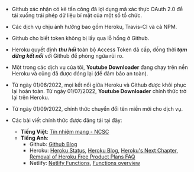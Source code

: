 - Github xác nhận có kẻ tấn công đã lợi dụng mã xác thực OAuth 2.0 để tải xuống trái phép dữ liệu bí mật của một số tổ chức.
- Các dịch vụ chịu ảnh hưởng bao gồm Heroku, Travis-CI và cả NPM.
- Github cho biết token không bị lấy qua lỗ hổng ở Github.
- Heroku quyết định **_thu hồi_** toàn bộ Access Token đã cấp, đồng thời **_tạm dừng kết nối_** với Github để phòng ngừa rủi ro.
- Một trong các dịch vụ của tôi, **Youtube Downloader** đang chạy trên nền Heroku và cũng đã được đóng lại (để đảm bảo an toàn).
- Từ ngày 01/06/2022, mọi kết nối giữa Heroku và Github được khôi phục lại hoàn toàn. Từ ngày 01/07/2022, **Youtube Downloader** chính thức trở lại trên Heroku.
- Từ ngày 01/09/2022, chính thức chuyển đổi tên miền mới cho dịch vụ.
- Các bài viết chính thức được đăng tải tại đây:

  - **Tiếng Việt**: [Tín nhiệm mạng - NCSC](https://tinnhiemmang.vn/tin-tac-xam-nhap-hang-chuc-to-chuc-bang-cach-su-dung-oauth-token-bi-danh-cap)
  - **Tiếng Anh**:
    - Github: [Github Blog](https://github.blog/2022-04-15-security-alert-stolen-oauth-user-tokens/)
    - Heroku: [Heroku Status](https://status.heroku.com/incidents/2413), [Heroku Blog](https://blog.heroku.com/april-2022-incident-review), [Heroku's Next Chapter](https://blog.heroku.com/next-chapter), [Removal of Heroku Free Product Plans FAQ](https://help.heroku.com/RSBRUH58/removal-of-heroku-free-product-plans-faq)
    - Netlify: [Netlify Functions](https://www.netlify.com/products/functions/), [Functions overview](https://docs.netlify.com/functions/overview/)
